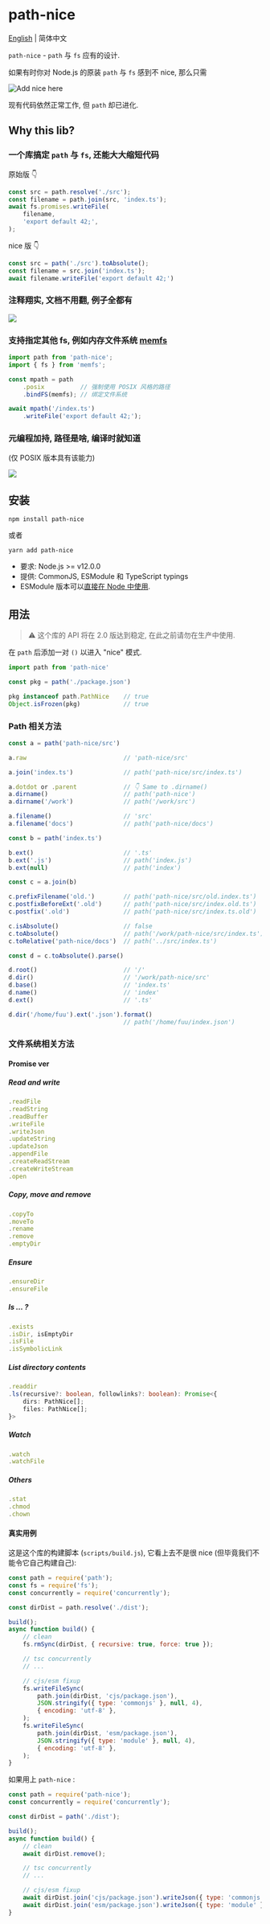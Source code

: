 # path-nice

[English](README.md) | 简体中文

`path-nice` - `path` 与 `fs` 应有的设计.

如果有时你对 Node.js 的原装 `path` 与 `fs` 感到不 nice, 那么只需

![Add nice here](docs/images/add-nice-here-cn.png)

现有代码依然正常工作, 但 `path` 却已进化.

## Why this lib?

### 一个库搞定 `path` 与 `fs`, 还能大大缩短代码

原始版 👇

```ts
const src = path.resolve('./src');
const filename = path.join(src, 'index.ts');
await fs.promises.writeFile(
    filename,
    'export default 42;',
);
```

nice 版 👇

```ts
const src = path('./src').toAbsolute();
const filename = src.join('index.ts');
await filename.writeFile('export default 42;')
```

### 注释翔实, 文档不用翻, 例子全都有

![](./docs/images/jsdoc.png)

### 支持指定其他 fs, 例如内存文件系统 [memfs](https://github.com/streamich/memfs)

```ts
import path from 'path-nice';
import { fs } from 'memfs';

const mpath = path
    .posix          // 强制使用 POSIX 风格的路径
    .bindFS(memfs); // 绑定文件系统

await mpath('/index.ts')
    .writeFile('export default 42;');
```

### 元编程加持, 路径是啥, 编译时就知道

(仅 POSIX 版本具有该能力)

![](docs/images/meta-programming.png)

## 安装

```shell
npm install path-nice
```

或者

```shell
yarn add path-nice
```

- 要求: Node.js >= v12.0.0
- 提供: CommonJS, ESModule 和 TypeScript typings
- ESModule 版本可以[直接在 Node 中使用](https://nodejs.org/api/esm.html#modules-ecmascript-modules).

## 用法

> ⚠️ 这个库的 API 将在 2.0 版达到稳定, 在此之前请勿在生产中使用.

在 `path` 后添加一对 `()` 以进入 "nice" 模式.

```ts
import path from 'path-nice'

const pkg = path('./package.json')

pkg instanceof path.PathNice    // true
Object.isFrozen(pkg)            // true
```

### Path 相关方法

```ts
const a = path('path-nice/src')

a.raw                           // 'path-nice/src'

a.join('index.ts')              // path('path-nice/src/index.ts')

a.dotdot or .parent             // 👇 Same to .dirname()
a.dirname()                     // path('path-nice')
a.dirname('/work')              // path('/work/src')

a.filename()                    // 'src'
a.filename('docs')              // path('path-nice/docs')

const b = path('index.ts')

b.ext()                         // '.ts'
b.ext('.js')                    // path('index.js')
b.ext(null)                     // path('index')

const c = a.join(b)

c.prefixFilename('old.')        // path('path-nice/src/old.index.ts')
c.postfixBeforeExt('.old')      // path('path-nice/src/index.old.ts')
c.postfix('.old')               // path('path-nice/src/index.ts.old')

c.isAbsolute()                  // false
c.toAbsolute()                  // path('/work/path-nice/src/index.ts'), suppose cwd is '/work'
c.toRelative('path-nice/docs')  // path('../src/index.ts')

const d = c.toAbsolute().parse()

d.root()                        // '/'
d.dir()                         // '/work/path-nice/src'
d.base()                        // 'index.ts'
d.name()                        // 'index'
d.ext()                         // '.ts'

d.dir('/home/fuu').ext('.json').format()
                                // path('/home/fuu/index.json')
```


### 文件系统相关方法

#### Promise ver

##### Read and write

```ts
.readFile
.readString
.readBuffer
.writeFile
.writeJson
.updateString
.updateJson
.appendFile
.createReadStream
.createWriteStream
.open
```

##### Copy, move and remove

```ts
.copyTo
.moveTo
.rename
.remove
.emptyDir
```

##### Ensure

```ts
.ensureDir
.ensureFile
```

##### Is ... ?

```ts
.exists
.isDir, isEmptyDir
.isFile
.isSymbolicLink
```

##### List directory contents

```ts
.readdir
.ls(recursive?: boolean, followlinks?: boolean): Promise<{
    dirs: PathNice[];
    files: PathNice[];
}>
```

##### Watch

```ts
.watch
.watchFile
```

##### Others

```ts
.stat
.chmod
.chown
```

#### 真实用例

这是这个库的构建脚本 (`scripts/build.js`), 它看上去不是很 nice (但毕竟我们不能令它自己构建自己):

```js
const path = require('path');
const fs = require('fs');
const concurrently = require('concurrently');

const dirDist = path.resolve('./dist');

build();
async function build() {
    // clean
    fs.rmSync(dirDist, { recursive: true, force: true });

    // tsc concurrently
    // ...

    // cjs/esm fixup
    fs.writeFileSync(
        path.join(dirDist, 'cjs/package.json'),
        JSON.stringify({ type: 'commonjs' }, null, 4),
        { encoding: 'utf-8' },
    );
    fs.writeFileSync(
        path.join(dirDist, 'esm/package.json'),
        JSON.stringify({ type: 'module' }, null, 4),
        { encoding: 'utf-8' },
    );
}
```

如果用上 `path-nice` :

```js
const path = require('path-nice');
const concurrently = require('concurrently');

const dirDist = path('./dist');

build();
async function build() {
    // clean
    await dirDist.remove();

    // tsc concurrently
    // ...

    // cjs/esm fixup
    await dirDist.join('cjs/package.json').writeJson({ type: 'commonjs' });
    await dirDist.join('esm/package.json').writeJson({ type: 'module' });
}
```